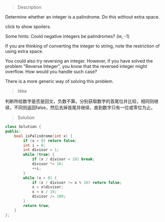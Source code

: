 > Description

Determine whether an integer is a palindrome. Do this without extra space.

click to show spoilers.

Some hints:
Could negative integers be palindromes? (ie, -1)

If you are thinking of converting the integer to string, note the restriction of using extra space.

You could also try reversing an integer. However, if you have solved the problem "Reverse Integer", you know that the reversed integer might overflow. How would you handle such case?

There is a more generic way of solving this problem.

> Idea

判断所给数字是否是回文，负数不算。分别获取数字的首尾位并比较，相同则继续，不同则返回false，然后去掉首尾并继续，直到数字只有一位或零位为止。

> Solution

```C++
class Solution {
public:
	bool isPalindrome(int x) {
		if (x < 0) return false;
		int i = 0;
		int divisor = 1;
		while (true) {
			if (x / divisor < 10) break;
			divisor *= 10;
			++i;
		}
		while (x > 0) {
			if (x / divisor != x % 10) return false;
			x = x%divisor;
			x = x / 10;
			divisor /= 100;
		}
		return true;
	}
};
```
